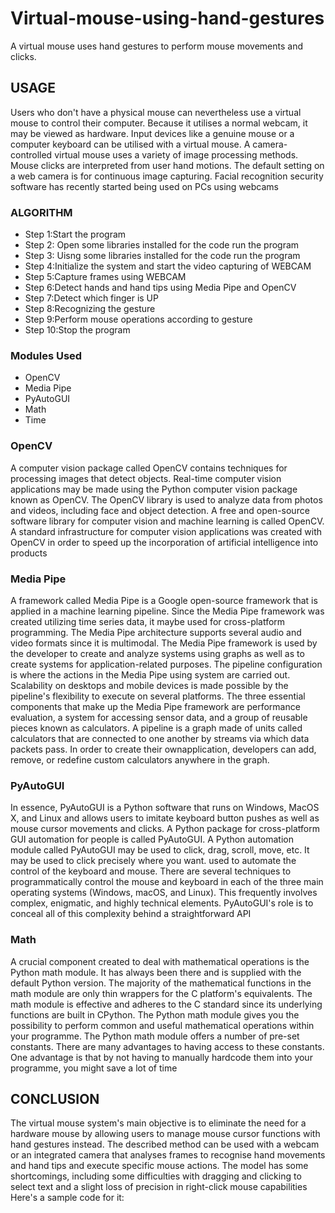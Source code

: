 # Virtual-mouse-using-hand-gestures
A virtual mouse uses hand gestures to perform mouse movements and clicks.

## USAGE
Users who don't have a physical mouse can nevertheless use a virtual mouse to control their 
computer. Because it utilises a normal webcam, it may be viewed as hardware. Input devices like a genuine mouse or a computer keyboard can be utilised with a virtual mouse. A camera-controlled virtual mouse uses a variety of image processing methods. Mouse clicks are interpreted from user hand motions. The default setting on a web camera is for continuous image capturing. Facial recognition security software has recently started being used on PCs using webcams
### ALGORITHM
* Step 1:Start the program
* Step 2: Open some libraries installed for the code run the program
* Step 3: Uisng some libraries installed for the code run the program
* Step 4:Initialize the system and start the video capturing of WEBCAM
* Step 5:Capture frames using WEBCAM
* Step 6:Detect hands and hand tips using Media Pipe and OpenCV
* Step 7:Detect which finger is UP
* Step 8:Recognizing the gesture
* Step 9:Perform mouse operations according to gesture
* Step 10:Stop the program
###   Modules Used
* OpenCV
* Media Pipe
* PyAutoGUI
* Math
* Time
### OpenCV
A computer vision package called OpenCV contains techniques for processing images that detect objects. Real-time computer vision applications may be made using the Python computer vision package known as OpenCV. The OpenCV library is used to analyze data from photos and videos, including face and object detection. A free and open-source software library for computer vision and machine learning is called OpenCV. A standard infrastructure for computer vision applications was created with OpenCV in order to speed up the incorporation of artificial intelligence into products
### Media Pipe
A framework called Media Pipe is a Google open-source framework that is applied in a machine 
learning pipeline. Since the Media Pipe framework was created utilizing time series data, it maybe used for cross-platform programming. The Media Pipe architecture supports several audio and video formats since it is multimodal. The Media Pipe framework is used by the developer to create and analyze systems using graphs as well as to create systems for application-related purposes. The pipeline configuration is where the actions in the Media Pipe using system are carried out. Scalability on desktops and mobile devices is made possible by the pipeline's flexibility to execute on several platforms. The three essential components that make up the Media Pipe framework are performance evaluation, a system for accessing sensor data, and a group of reusable pieces known as calculators. A pipeline is a graph made of units called calculators that are connected to one another by streams via which data packets pass. In order to create their ownapplication, developers can add, remove, or redefine custom calculators anywhere in the graph.
### PyAutoGUI
In essence, PyAutoGUI is a Python software that runs on Windows, MacOS X, and Linux and allows users to imitate keyboard button pushes as well as mouse cursor movements and clicks. A Python package for cross-platform GUI automation for people is called PyAutoGUI. A Python automation module called PyAutoGUI may be used to click, drag, scroll, move, etc. It may be used to click precisely where you want. used to automate the control of the keyboard and mouse. There are several techniques to programmatically control the mouse and keyboard in each of the three main operating systems (Windows, macOS, and Linux). This frequently involves complex, enigmatic, and highly technical elements. PyAutoGUI's role is to conceal all of this complexity behind a straightforward API
### Math
A crucial component created to deal with mathematical operations is the Python math module. 
It has always been there and is supplied with the default Python version. The majority of the 
mathematical functions in the math module are only thin wrappers for the C platform's equivalents. The math module is effective and adheres to the C standard since its underlying functions are built in CPython. The Python math module gives you the possibility to perform common and useful mathematical operations within your programme. The Python math module offers a number of pre-set constants. There are many advantages to having access to these constants. One advantage is that by not having to manually hardcode them into your programme, you might save a lot of time
## CONCLUSION
The virtual mouse system's main objective is to eliminate the need for a hardware mouse by allowing users to manage mouse cursor functions with hand gestures instead. The described method can be used with a webcam or an integrated camera that analyses frames to
recognise hand movements and hand tips and execute specific mouse actions. The model has some 
shortcomings, including some difficulties with dragging and clicking to select text and a slight loss of precision in right-click mouse capabilities
Here's a sample code for it:
